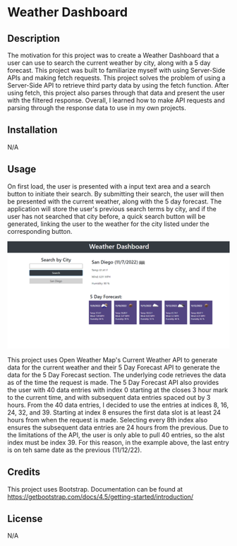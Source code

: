 # Weather Dashboard

## Description

The motivation for this project was to create a Weather Dashboard that a user can use to search the current weather by city, along with a 5 day forecast. This project was built to familiarize myself with using Server-Side APIs and making fetch requests. This project solves the problem of using a Server-Side API to retrieve third party data by using the fetch function. After using fetch, this project also parses through that data and present the user with the filtered response. Overall, I learned how to make API requests and parsing through the response data to use in my own projects.

## Installation

N/A

## Usage

On first load, the user is presented with a input text area and a search button to initiate their search. By submitting their search, the user will then be presented with the current weather, along with the 5 day forecast. The application will store the user's previous search terms by city, and if the user has not searched that city before, a quick search button will be generated, linking the user to the weather for the city listed under the corresponding button.

![first search example](assets/images/first-search.png)

This project uses Open Weather Map's Current Weather API to generate data for the current weather and their 5 Day Forecast API to generate the data for the 5 Day Forecast section. The underlying code retrieves the data as of the time the request is made. The 5 Day Forecast API also provides the user with 40 data entries with index 0 starting at the closes 3 hour mark to the current time, and with subsequent data entries spaced out by 3 hours. From the 40 data entries, I decided to use the entries at indices 8, 16, 24, 32, and 39. Starting at index 8 ensures the first data slot is at least 24 hours from when the request is made. Selecting every 8th index also ensures the subsequent data entries are 24 hours from the previous. Due to the limitations of the API, the user is only able to pull 40 entries, so the alst index must be index 39. For this reason, in the example above, the last entry is on teh same date as the previous (11/12/22).

## Credits

This project uses Bootstrap. Documentation can be found at https://getbootstrap.com/docs/4.5/getting-started/introduction/

## License

N/A